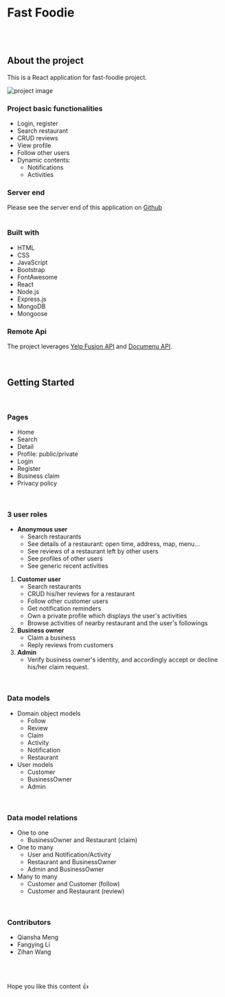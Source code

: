 # Fast Foodie

<br />
<br />

## About the project
This is a React application for fast-foodie project.

![project image](https://i.postimg.cc/zzdFj8QP/Screen-Shot-2021-12-14-at-7-21-31-PM.png)


### Project basic functionalities
- Login, register
- Search restaurant
- CRUD reviews
- View profile
- Follow other users
- Dynamic contents: 
  - Notifications
  - Activities


### Server end
Please see the server end of this application on [Github](https://github.com/maimanger/fast-foodie-server.git)
<br />
<br />

### Built with
- HTML
- CSS
- JavaScript
- Bootstrap
- FontAwesome
- React
- Node.js
- Express.js
- MongoDB
- Mongoose


### Remote Api
The project leverages [Yelp Fusion API](https://fusion.yelp.com/) and [Documenu API](https://documenu.com/).
<br />
<br />
<br />

## Getting Started
<br />

### Pages
- Home
- Search
- Detail
- Profile: public/private
- Login
- Register
- Business claim
- Privacy policy
<br />

### 3 user roles
* **Anonymous user**
    - Search restaurants
    - See details of a restaurant: open time, address, map, menu...
    - See reviews of a restaurant left by other users
    - See profiles of other users
    - See generic recent activities
1. **Customer user**
    - Search restaurants
    - CRUD his/her reviews for a restaurant
    - Follow other customer users
    - Get notification reminders
    - Own a private profile which displays the user's activities
    - Browse activities of nearby restaurant and the user's followings
2. **Business owner**
    - Claim a business
    - Reply reviews from customers
3. **Admin**
    - Verify business owner's identity, and accordingly accept or decline his/her claim request.
<br />

### Data models
- Domain object models
  - Follow
  - Review
  - Claim
  - Activity
  - Notification
  - Restaurant
- User models
  - Customer
  - BusinessOwner
  - Admin
 <br />
 
### Data model relations
- One to one
  - BusinessOwner and Restaurant (claim)
- One to many
  - User and Notification/Activity
  - Restaurant and BusinessOwner
  - Admin and BusinessOwner
- Many to many
  - Customer and Customer (follow)
  - Customer and Restaurant (review)
<br />

### Contributors
- Qiansha Meng
- Fangying Li
- Zihan Wang
<br />
<br />

Hope you like this content :thumbsup:
